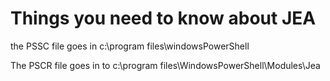 # Things you need to know about JEA

the PSSC file goes in c:\program files\windowsPowerShell

The PSCR file goes in to c:\program files\WindowsPowerShell\Modules\Jea